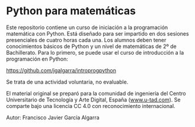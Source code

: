 ﻿# Python para matemáticas

Este repositorio contiene un curso de iniciación a la programación matemática con Python. Está diseñado para ser impartido en dos sesiones presenciales de cuatro horas cada una. Los alumnos deben tener conocimientos básicos de Python y un nivel de matemáticas de 2º de Bachillerato. Para lo primero, se puede usar el curso de introducción a la programación en Python:

https://github.com/jgalgarra/introprogpython

Se trata de una actividad voluntaria, no evaluable.

El material original se preparó para la comunidad de ingeniería del Centro Universitario de Tecnología y Arte Digital, España (www.u-tad.com). Se comparte bajo una licencia CC 4.0 con reconocimiento internacional.

Autor: Francisco Javier García Algarra
